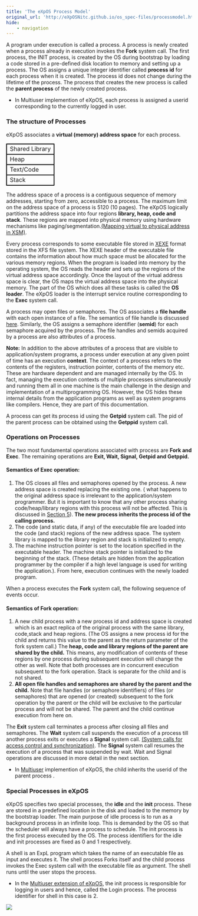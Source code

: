 ```yaml
---
title: 'The eXpOS Process Model'
original_url: 'http://eXpOSNitc.github.io/os_spec-files/processmodel.html'
hide:
    - navigation
---
```


A program under execution is called a process. A process is newly created when a process already in execution invokes the **Fork** system call. The first process, the INIT process, is created by the OS during bootstrap by loading a code stored in a pre-defined disk location to memory and setting up a process. The OS assigns a unique integer identifier called **process id** for each process when it is created. The process id does not change during the lifetime of the process. The process that creates the new process is called the **parent process** of the newly created process.

* In Multiuser implemention of eXpOS, each process is assigned a userid corresponding to the currently logged in user.


### The structure of Processes

eXpOS associates a **virtual (memory) address space** for each process.


<table class="table table-bordered">
<tbody><tr style="border: 2px solid black;">
<td>Shared Library</td>
</tr>
<tr style="border: 2px solid black;">
<td>Heap</td>
</tr>
<tr style="border: 2px solid black;">
<td>Text/Code</td>
</tr>
<tr style="border: 2px solid black;">
<td>Stack</td>
</tr>
</tbody></table>


 The address space of a process is a contiguous sequence of memory addresses, starting from zero, accessible to a process. The maximum limit on the address space of a process is 5120 (10 pages). The eXpOS logically partitions the address space into four regions **library, heap, code and stack**. These regions are mapped into physical memory using hardware mechanisms like paging/segmentation.[(Mapping virtual to physical address in XSM)](../arch_spec-files/paging_hardware.html).


Every process corresponds to some executable file stored in [XEXE](../XEXE-format.html) format stored in the XFS file system. The XEXE header of the executable file contains the information about how much space must be allocated for the various memory regions. When the program is loaded into memory by the operating system, the OS reads the header and sets up the regions of the virtual address space accordingly. Once the layout of the virtual address space is clear, the OS maps the virtual address space into the physical memory. The part of the OS which does all these tasks is called the **OS loader**. The eXpOS loader is the interrupt service routine corresponding to the **Exec** system call. 


A process may open files or semaphores. The OS associates a **file handle** with each open instance of a file. The semantics of file handle is discussed [here](systemcallinterface.html#filesystemcalls). Similarly, the OS assigns a semaphore identifier (**semid**) for each semaphore acquired by the process. The file handles and semids acquired by a process are also attributes of a process. 


**Note:** In addition to the above attributes of a process that are visible to application/system programs, a process under execution at any given point of time has an execution **context**. The context of a process refers to the contents of the registers, instruction pointer, contents of the memory etc. These are hardware dependent and are managed internally by the OS. In fact, managing the execution contexts of multiple processes simultaneously and running them all in one machine is the main challenge in the design and implementation of a multiprogramming OS. However, the OS hides these internal details from the application programs as well as system programs like compilers. Hence, they are part of this documentation.


A process can get its process id using the **Getpid** system call. The pid of the parent process can be obtained using the **Getppid** system call.








### Operations on Processes





The two most fundamental operations associated with process are **Fork and Exec**. The remaining operations are **Exit, Wait, Signal, Getpid and Getppid.**


#### Semantics of Exec operation:


1. The OS closes all files and semaphores opened by the process. A new address space is created replacing the existing one. ( what happens to the original address space is irrelevant to the application/system programmer. But it is important to know that any other process sharing code/heap/library regions with this process will not be affected. This is discussed in [Section 5](synchronization.html)). **The new process inherits the process id of the calling process.**
2. The code (and static data, if any) of the executable file are loaded into the code (and stack) regions of the new address space. The system library is mapped to the library region and stack is initialized to empty.
3. The machine instruction pointer is set to the location specified in the executable header. The machine stack pointer is initialized to the beginning of the stack. (These details are hidden from the application programmer by the compiler if a high level language is used for writing the application.). From here, execution continues with the newly loaded program.


When a process executes the **Fork** system call, the following sequence of events occur.


#### Semantics of Fork operation:


1. A new child process with a new process id and address space is created which is an exact replica of the original process with the same library, code,stack and heap regions. (The OS assigns a new process id for the child and returns this value to the parent as the return parameter of the fork system call.) The **heap, code and library regions of the parent are shared by the child.** This means, any modification of contents of these regions by one process during subsequent execution will change the other as well. Note that both processes are in concurrent execution subsequent to the fork operation. Stack is separate for the child and is not shared.
2. **All open file handles and semaphores are shared by the parent and the child.** Note that file handles (or semaphore identifiers) of files (or semaphores) that are opened (or created) subsequent to the fork operation by the parent or the child will be exclusive to the particular process and will not be shared. 
The parent and the child continue execution from here on.


The **Exit** system call terminates a process after closing all files and semaphores. The **Wait** system call suspends the execution of a process till another process exits or executes a **Signal** system call. [(System calls for access control and synchronization)](systemcallinterface.html#synsystemcalls). The **Signal** system call resumes the execution of a process that was suspended by wait. Wait and Signal operations are discussed in more detail in the next section.


* In  [Multiuser](http://exposnitc.github.io/os_spec-files/multiuser.html)  implemention of eXpOS, the child inherits the userid of the parent process .









### Special Processes in eXpOS

eXpOS specifies two special processes, the **idle** and the **init** process. These are stored in a predefined location in the disk and loaded to the memory by the bootstrap loader. The main purpose of idle process is to run as a background process in an infinite loop. This is demanded by the OS so that the scheduler will always have a process to schedule. The init process is the first process executed by the OS. The process identifiers for the idle and init processes are fixed as 0 and 1 respectively.


A shell is an ExpL program which takes the name of an executable file as input and executes it. The shell process Forks itself and the child process invokes the Exec system call with the executable file as argument. The shell runs until the user stops the process. 


* In the [Multiuser extension of eXpOS](http://exposnitc.github.io/os_spec-files/multiuser.html), the init process is responsible for logging in users and hence, called the Login process. The process identifier for shell in this case is 2.













[![](../img/spec_icon.jpg)](../os_spec.html)











































